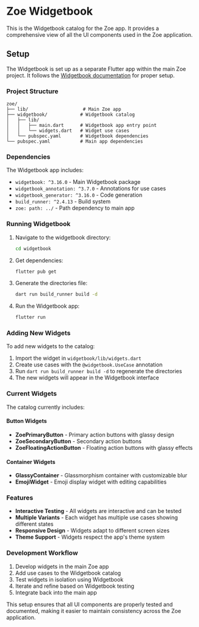 # Zoe Widgetbook

This is the Widgetbook catalog for the Zoe app. It provides a comprehensive view of all the UI components used in the Zoe application.

## Setup

The Widgetbook is set up as a separate Flutter app within the main Zoe project. It follows the [Widgetbook documentation](https://docs.widgetbook.io/quick-start) for proper setup.

### Project Structure

```
zoe/
├── lib/                    # Main Zoe app
├── widgetbook/            # Widgetbook catalog
│   ├── lib/
│   │   ├── main.dart      # Widgetbook app entry point
│   │   └── widgets.dart   # Widget use cases
│   └── pubspec.yaml       # Widgetbook dependencies
└── pubspec.yaml           # Main app dependencies
```

### Dependencies

The Widgetbook app includes:
- `widgetbook: ^3.16.0` - Main Widgetbook package
- `widgetbook_annotation: ^3.7.0` - Annotations for use cases
- `widgetbook_generator: ^3.16.0` - Code generation
- `build_runner: ^2.4.13` - Build system
- `zoe: path: ../` - Path dependency to main app

### Running Widgetbook

1. Navigate to the widgetbook directory:
   ```bash
   cd widgetbook
   ```

2. Get dependencies:
   ```bash
   flutter pub get
   ```

3. Generate the directories file:
   ```bash
   dart run build_runner build -d
   ```

4. Run the Widgetbook app:
   ```bash
   flutter run
   ```

### Adding New Widgets

To add new widgets to the catalog:

1. Import the widget in `widgetbook/lib/widgets.dart`
2. Create use cases with the `@widgetbook.UseCase` annotation
3. Run `dart run build_runner build -d` to regenerate the directories
4. The new widgets will appear in the Widgetbook interface

### Current Widgets

The catalog currently includes:

#### Button Widgets
- **ZoePrimaryButton** - Primary action buttons with glassy design
- **ZoeSecondaryButton** - Secondary action buttons
- **ZoeFloatingActionButton** - Floating action buttons with glassy effects

#### Container Widgets
- **GlassyContainer** - Glassmorphism container with customizable blur
- **EmojiWidget** - Emoji display widget with editing capabilities

### Features

- **Interactive Testing** - All widgets are interactive and can be tested
- **Multiple Variants** - Each widget has multiple use cases showing different states
- **Responsive Design** - Widgets adapt to different screen sizes
- **Theme Support** - Widgets respect the app's theme system

### Development Workflow

1. Develop widgets in the main Zoe app
2. Add use cases to the Widgetbook catalog
3. Test widgets in isolation using Widgetbook
4. Iterate and refine based on Widgetbook testing
5. Integrate back into the main app

This setup ensures that all UI components are properly tested and documented, making it easier to maintain consistency across the Zoe application.
